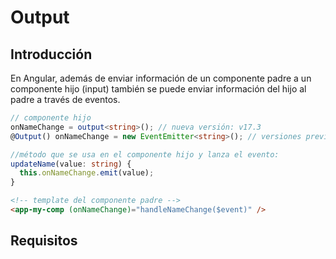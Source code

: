# Output

## Introducción

En Angular, además de enviar información de un componente padre a un componente hijo (input) también se puede enviar información del hijo al padre a través de eventos.

```typescript
// componente hijo
onNameChange = output<string>(); // nueva versión: v17.3
@Output() onNameChange = new EventEmitter<string>(); // versiones previas

//método que se usa en el componente hijo y lanza el evento:
updateName(value: string) {
  this.onNameChange.emit(value);
}
```

```html
<!-- template del componente padre -->
<app-my-comp (onNameChange)="handleNameChange($event)" />
```

## Requisitos
